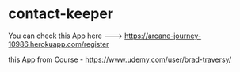 # contact-keeper

You can check this App here ---> https://arcane-journey-10986.herokuapp.com/register

this App from Course - https://www.udemy.com/user/brad-traversy/
